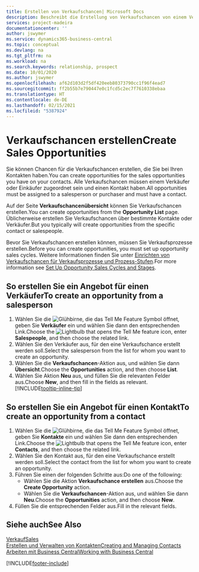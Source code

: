 ```yaml
---
title: Erstellen von Verkaufschancen| Microsoft Docs
description: Beschreibt die Erstellung von Verkaufschancen von einem Verkäufer oder einem Kontakt in  Business Central.
services: project-madeira
documentationcenter: ''
author: jswymer
ms.service: dynamics365-business-central
ms.topic: conceptual
ms.devlang: na
ms.tgt_pltfrm: na
ms.workload: na
ms.search.keywords: relationship, prospect
ms.date: 10/01/2020
ms.author: jswymer
ms.openlocfilehash: af62d103d2f5df420eeb80373790cc1f96f4ead7
ms.sourcegitcommit: ff2b55b7e790447e0c1fcd5c2ec7f7610338ebaa
ms.translationtype: HT
ms.contentlocale: de-DE
ms.lasthandoff: 02/15/2021
ms.locfileid: "5387924"
---
```

# <a name="create-sales-opportunities"></a><span data-ttu-id="79506-103">Verkaufschancen erstellen</span><span class="sxs-lookup"><span data-stu-id="79506-103">Create Sales Opportunities</span></span>
<span data-ttu-id="79506-104">Sie können Chancen für die Verkaufschancen erstellen, die Sie bei Ihren Kontakten haben.</span><span class="sxs-lookup"><span data-stu-id="79506-104">You can create opportunities for the sales opportunities you have on your contacts.</span></span> <span data-ttu-id="79506-105">Alle Verkaufschancen müssen einem Verkäufer oder Einkäufer zugeordnet sein und einen Kontakt haben.</span><span class="sxs-lookup"><span data-stu-id="79506-105">All opportunities must be assigned to a salesperson or purchaser and must have a contact.</span></span>

<span data-ttu-id="79506-106">Auf der Seite **Verkaufschancenübersicht** können Sie Verkaufschancen erstellen.</span><span class="sxs-lookup"><span data-stu-id="79506-106">You can create opportunities from the **Opportunity List** page.</span></span> <span data-ttu-id="79506-107">Üblicherweise erstellen Sie Verkaufschancen über bestimmte Kontakte oder Verkäufer.</span><span class="sxs-lookup"><span data-stu-id="79506-107">But you typically will create opportunities from the specific contact or salespeople.</span></span>

<span data-ttu-id="79506-108">Bevor Sie Verkaufschancen erstellen können, müssen Sie Verkaufsprozesse erstellen.</span><span class="sxs-lookup"><span data-stu-id="79506-108">Before you can create opportunities, you must set up opportunity sales cycles.</span></span> <span data-ttu-id="79506-109">Weitere Informationen finden Sie unter [Einrichten von Verkaufschancen für Verkaufsprozesse und Prozess-Stufen](marketing-how-setup-opportunity-sales-cycles-stages.md).</span><span class="sxs-lookup"><span data-stu-id="79506-109">For more information see [Set Up Opportunity Sales Cycles and Stages](marketing-how-setup-opportunity-sales-cycles-stages.md).</span></span>

## <a name="to-create-an-opportunity-from-a-salesperson"></a><span data-ttu-id="79506-110">So erstellen Sie ein Angebot für einen Verkäufer</span><span class="sxs-lookup"><span data-stu-id="79506-110">To create an opportunity from a salesperson</span></span>
1. <span data-ttu-id="79506-111">Wählen Sie die ![Glühbirne, die das Tell Me Feature](media/ui-search/search_small.png "Was möchten Sie tun?") Symbol öffnet, geben Sie **Verkäufer** ein und wählen Sie dann den entsprechenden Link.</span><span class="sxs-lookup"><span data-stu-id="79506-111">Choose the ![Lightbulb that opens the Tell Me feature](media/ui-search/search_small.png "Tell me what you want to do") icon, enter **Salespeople**, and then choose the related link.</span></span>
2. <span data-ttu-id="79506-112">Wählen Sie den Verkäufer aus, für den eine Verkaufschance erstellt werden soll.</span><span class="sxs-lookup"><span data-stu-id="79506-112">Select the salesperson from the list for whom you want to create an opportunity.</span></span>
3. <span data-ttu-id="79506-113">Wählen Sie die **Verkaufschancen**-Aktion aus, und wählen Sie dann **Übersicht**.</span><span class="sxs-lookup"><span data-stu-id="79506-113">Choose the **Opportunities** action, and then choose **List**.</span></span>
4. <span data-ttu-id="79506-114">Wählen Sie Aktion **Neu** aus, und füllen Sie die relevanten Felder aus.</span><span class="sxs-lookup"><span data-stu-id="79506-114">Choose **New**, and then fill in the fields as relevant.</span></span> [!INCLUDE[tooltip-inline-tip](includes/tooltip-inline-tip_md.md)]  



## <a name="to-create-an-opportunity-from-a-contact"></a><span data-ttu-id="79506-115">So erstellen Sie ein Angebot für einen Kontakt</span><span class="sxs-lookup"><span data-stu-id="79506-115">To create an opportunity from a contact</span></span>
1. <span data-ttu-id="79506-116">Wählen Sie die ![Glühbirne, die das Tell Me Feature](media/ui-search/search_small.png "Was möchten Sie tun?") Symbol öffnet, geben Sie **Kontakte** ein und wählen Sie dann den entsprechenden Link.</span><span class="sxs-lookup"><span data-stu-id="79506-116">Choose the ![Lightbulb that opens the Tell Me feature](media/ui-search/search_small.png "Tell me what you want to do") icon, enter **Contacts**, and then choose the related link.</span></span>
2. <span data-ttu-id="79506-117">Wählen Sie den Kontakt aus, für den eine Verkaufschance erstellt werden soll.</span><span class="sxs-lookup"><span data-stu-id="79506-117">Select the contact from the list for whom you want to create an opportunity.</span></span>
3. <span data-ttu-id="79506-118">Führen Sie einen der folgenden Schritte aus:</span><span class="sxs-lookup"><span data-stu-id="79506-118">Do one of the following:</span></span>
   * <span data-ttu-id="79506-119">Wählen Sie die Aktion **Verkaufschance erstellen** aus.</span><span class="sxs-lookup"><span data-stu-id="79506-119">Choose the **Create Opportunity** action.</span></span>
   * <span data-ttu-id="79506-120">Wählen Sie die **Verkaufschancen**-Aktion aus, und wählen Sie dann **Neu**.</span><span class="sxs-lookup"><span data-stu-id="79506-120">Choose the  **Opportunities** action, and then choose **New**.</span></span>
4. <span data-ttu-id="79506-121">Füllen Sie die entsprechenden Felder aus.</span><span class="sxs-lookup"><span data-stu-id="79506-121">Fill in the relevant fields.</span></span>

## <a name="see-also"></a><span data-ttu-id="79506-122">Siehe auch</span><span class="sxs-lookup"><span data-stu-id="79506-122">See Also</span></span>
[<span data-ttu-id="79506-123">Verkauf</span><span class="sxs-lookup"><span data-stu-id="79506-123">Sales</span></span>](sales-manage-sales.md)  
[<span data-ttu-id="79506-124">Erstellen und Verwalten von Kontakten</span><span class="sxs-lookup"><span data-stu-id="79506-124">Creating and Managing Contacts</span></span>](marketing-contacts.md)  
[<span data-ttu-id="79506-125">Arbeiten mit Business Central</span><span class="sxs-lookup"><span data-stu-id="79506-125">Working with Business Central</span></span>](ui-work-product.md)


[!INCLUDE[footer-include](includes/footer-banner.md)]